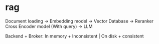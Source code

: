 # rag

Document loading -> Embedding model -> Vector Database -> Reranker Cross Encoder model (With query) -> LLM

Backend + Broker: In memory + Inconsistent | On disk + consistent